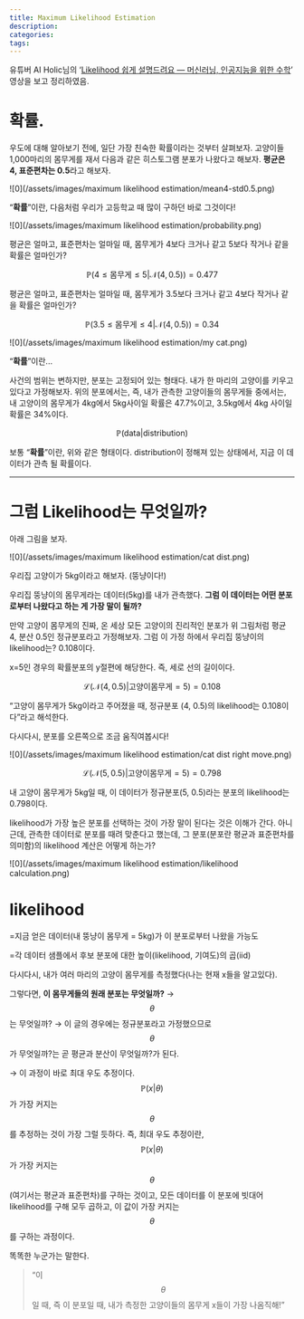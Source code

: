 ```yaml
---
title: Maximum Likelihood Estimation
description:
categories:
tags:
---
```


유튜버 AI Holic님의 ‘[Likelihood 쉽게 설명드려요 — 머신러닝, 인공지능을 위한 수학](https://www.youtube.com/watch?v=mxCmB1WE3R8)’ 영상을 보고 정리하였음.

# 확률.

우도에 대해 알아보기 전에, 일단 가장 친숙한 확률이라는 것부터 살펴보자. 고양이들 1,000마리의 몸무게를 재서 다음과 같은 히스토그램 분포가 나왔다고 해보자. **평균은 4, 표준편차는 0.5**라고 해보자.

![0](/assets/images/maximum likelihood estimation/mean4-std0.5.png)

“**확률**”이란, 다음처럼 우리가 고등학교 때 많이 구하던 바로 그것이다!

![0](/assets/images/maximum likelihood estimation/probability.png)

평균은 얼마고, 표준편차는 얼마일 때, 몸무게가 4보다 크거나 같고 5보다 작거나 같을 확률은 얼마인가?

$$\mathbb{P}(4 \le \text{몸무게} \le 5|\mathcal{N}(4, 0.5)) =0.477$$

평균은 얼마고, 표준편차는 얼마일 때, 몸무게가 3.5보다 크거나 같고 4보다 작거나 같을 확률은 얼마인가?

$$\mathbb{P}(3.5 \le \text{몸무게} \le 4|\mathcal{N}(4, 0.5)) =0.34$$

![0](/assets/images/maximum likelihood estimation/my cat.png)


“**확률**”이란...

사건의 범위는 변하지만, 분포는 고정되어 있는 형태다. 내가 한 마리의 고양이를 키우고 있다고 가정해보자. 위의 분포에서는, 즉, 내가 관측한 고양이들의 몸무게들 중에서는, 내 고양이의 몸무게가 4kg에서
5kg사이일 확률은 47.7%이고, 3.5kg에서 4kg 사이일 확률은 34%이다.

$$\mathbb{P}(\text{data} | \text{distribution})$$

보통 “**확률**”이란, 위와 같은 형태이다. distribution이 정해져 있는 상태에서, 지금 이 데이터가 관측 될 확률이다.

---

# 그럼 Likelihood는 무엇일까?

아래 그림을 보자.

![0](/assets/images/maximum likelihood estimation/cat dist.png)

우리집 고양이가 5kg이라고 해보자. (뚱냥이다!)

우리집 뚱냥이의 몸무게라는 데이터(5kg)를 내가 관측했다. **그럼 이 데이터는 어떤 분포로부터 나왔다고 하는 게 가장 말이 될까?**

만약 고양이 몸무게의 진짜, 온 세상 모든 고양이의 진리적인 분포가 위 그림처럼 평균 4, 분산 0.5인 정규분포라고 가정해보자. 그럼 이 가정 하에서 우리집 뚱냥이의 likelihood는? 0.108이다.

x=5인 경우의 확률분포의 y절편에 해당한다. 즉, 세로 선의 길이이다.

$$\mathcal{L}(\mathcal{N}(4, 0.5) | \text{고양이몸무게}=5)=0.108$$

“고양이 몸무게가 5kg이라고 주어졌을 때, 정규분포 (4, 0.5)의 likelihood는 0.108이다”라고 해석한다.

다시다시, 분포를 오른쪽으로 조금 움직여봅시다!

![0](/assets/images/maximum likelihood estimation/cat dist right move.png)

$$\mathcal{L}(\mathcal{N}(5, 0.5) | \text{고양이몸무게}=5)=0.798$$

내 고양이 몸무게가 5kg일 때, 이 데이터가 정규분포(5, 0.5)라는 분포의 likelihood는 0.798이다.

likelihood가 가장 높은 분포를 선택하는 것이 가장 말이 된다는 것은 이해가 간다. 아니 근데, 관측한 데이터로 분포를 때려 맞춘다고 했는데, 그 분포(분포란 평균과 표준편차를 의미함)의 likelihood
계산은 어떻게 하는가?

![0](/assets/images/maximum likelihood estimation/likelihood calculation.png)

# likelihood

=지금 얻은 데이터(내 뚱냥이 몸무게 = 5kg)가 이 분포로부터 나왔을 가능도

=각 데이터 샘플에서 후보 분포에 대한 높이(likelihood, 기여도)의 곱(iid)

다시다시, 내가 여러 마리의 고양이 몸무게를 측정했다(나는 현재 x들을 알고있다).

그렇다면, **이 몸무게들의 원래 분포는 무엇일까?** → $$\theta$$는 무엇일까? → 이 글의 경우에는 정규분포라고 가정했으므로 $$\theta$$가 무엇일까?는 곧 평균과 분산이 무엇일까?가 된다.

→ 이 과정이 바로 최대 우도 추정이다. $$\mathbb{P}(x | \theta)$$가 가장 커지는 $$\theta$$를 추정하는 것이 가장 그럴 듯하다. 즉, 최대 우도 추정이란, $$\mathbb{P}(x |
\theta)$$가 가장 커지는 $$\theta$$(여기서는 평균과 표준편차)를 구하는 것이고, 모든 데이터를 이 분포에 빗대어 likelihood를 구해 모두 곱하고, 이 값이 가장 커지는 $$\theta$$를
구하는 과정이다.

똑똑한 누군가는 말한다.

> “이 $$\theta$$일 때, 즉 이 분포일 때, 내가 측정한 고양이들의 몸무게 x들이 가장 나옴직해!”
